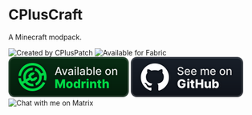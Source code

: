 # CPlusCraft

A Minecraft modpack.

![Created by CPlusPatch](https://cdn-web.cpluspatch.com/created_by_cpluspatch.svg) ![Available for Fabric](https://raw.githubusercontent.com/intergrav/devins-badges/2dc967fc44dc73850eee42c133a55c8ffc5e30cb/assets/cozy/supported/fabric_vector.svg)  ![Available on Modrinth](https://raw.githubusercontent.com/intergrav/devins-badges/2dc967fc44dc73850eee42c133a55c8ffc5e30cb/assets/cozy/available/modrinth_vector.svg) ![See me on GitHub](https://raw.githubusercontent.com/intergrav/devins-badges/2dc967fc44dc73850eee42c133a55c8ffc5e30cb/assets/cozy/social/github-singular_vector.svg) ![Chat with me on Matrix](https://raw.githubusercontent.com/intergrav/devins-badges/2dc967fc44dc73850eee42c133a55c8ffc5e30cb/assets/cozy/social/matrix-singular_vector.svg)
